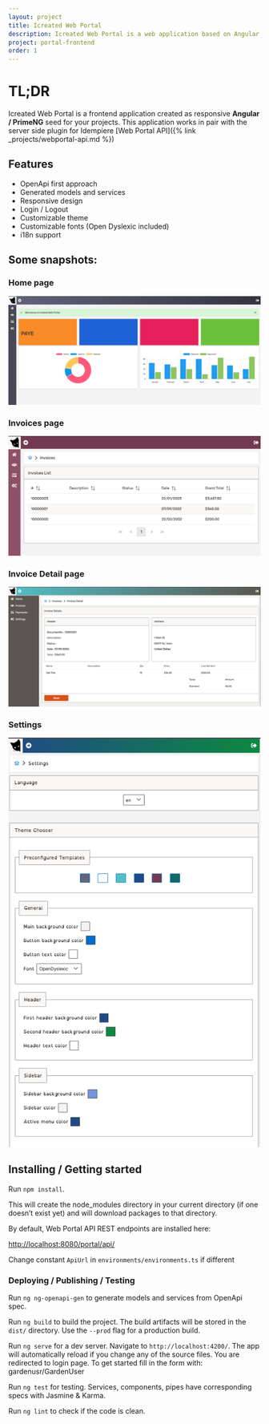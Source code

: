 ```yaml
---
layout: project
title: Icreated Web Portal
description: Icreated Web Portal is a web application based on Angular and PrimeNG frameworks that allows users to create and manage their own web front-end business logic.
project: portal-frontend
order: 1
---
```


# TL;DR

Icreated Web Portal is a frontend application created as responsive **Angular / PrimeNG** seed for your projects.
This application works in pair with the server side plugin for Idempiere [Web Portal API]({% link _projects/webportal-api.md %})

## Features
- OpenApi first approach
- Generated models and services
- Responsive design
- Login / Logout
- Customizable theme
- Customizable fonts (Open Dyslexic included)
- i18n support

## Some snapshots:

### Home page

![Portal Home](/assets/images/projects/webportal/screenshot_home.png?raw=true "Portal Home")

### Invoices page

![Portal Invoices](/assets/images/projects/webportal/screenshot_invoices.png?raw=true "Portal Invoices")

### Invoice Detail page

![Portal Invoice Detail](/assets/images/projects/webportal/screenshot_invoice_detail.png?raw=true "Portal Invoice Detail")


### Settings

![Settings](/assets/images/projects/webportal/screenshot_settings.png?raw=true "Settings")


## Installing / Getting started

Run `npm install`.

This will create the node_modules directory in your current directory (if one doesn’t exist yet) and will download packages to that directory.


By default, Web Portal API REST endpoints are installed here:

[http://localhost:8080/portal/api/](http://localhost:8080/portal/api/)

Change constant `ApiUrl` in `environments/environments.ts` if different



### Deploying / Publishing / Testing

Run `ng ng-openapi-gen` to generate models and services from OpenApi spec.

Run `ng build` to build the project. The build artifacts will be stored in the `dist/` directory. Use the `--prod` flag for a production build.

Run `ng serve` for a dev server. Navigate to `http://localhost:4200/`. The app will automatically reload if you change any of the source files.
You are redirected to login page. To get started fill in the form with: gardenusr/GardenUser

Run `ng test` for testing. Services, components, pipes have corresponding specs with Jasmine & Karma.

Run `ng lint` to check if the code is clean.


